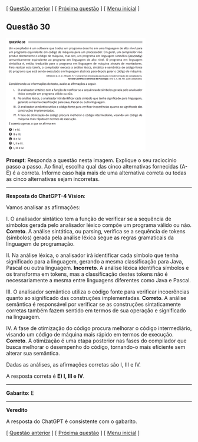 \[ [Questão anterior](q29-por.md) \] \[ [Próxima questão](q31-por.md) \] \[ [Menu inicial](/README.md) \]

## Questão 30 ##

<img src="q30-image.png" alt="Question 30 image file" width="75%" height="75%">

**Prompt**: Responda a questão nesta imagem. Explique o seu raciocínio passo a passo. Ao final, escolha qual das cinco alternativas fornecidas (A-E) é a correta. Informe caso haja mais de uma alternativa correta ou todas as cinco alternativas sejam incorretas.

---

**Resposta do ChatGPT-4 Vision**: 

Vamos analisar as afirmações:

I. O analisador sintático tem a função de verificar se a sequência de símbolos gerada pelo analisador léxico compõe um programa válido ou não.
**Correto**. A análise sintática, ou parsing, verifica se a sequência de tokens (símbolos) gerada pela análise léxica segue as regras gramaticais da linguagem de programação.

II. Na análise léxica, o analisador irá identificar cada símbolo que tenha significado para a linguagem, gerando a mesma classificação para Java, Pascal ou outra linguagem.
**Incorreto**. A análise léxica identifica símbolos e os transforma em tokens, mas a classificação destes tokens não é necessariamente a mesma entre linguagens diferentes como Java e Pascal.

III. O analisador semântico utiliza o código fonte para verificar incoerências quanto ao significado das construções implementadas.
**Correto**. A análise semântica é responsável por verificar se as construções sintaticamente corretas também fazem sentido em termos de sua operação e significado na linguagem.

IV. A fase de otimização do código procura melhorar o código intermediário, visando um código de máquina mais rápido em termos de execução.
**Correto**. A otimização é uma etapa posterior nas fases do compilador que busca melhorar o desempenho do código, tornando-o mais eficiente sem alterar sua semântica.

Dadas as análises, as afirmações corretas são I, III e IV.

A resposta correta é **E) I, III e IV**.

---

**Gabarito**: E

---

**Veredito**

A resposta do ChatGPT é consistente com o gabarito.

\[ [Questão anterior](q29-por.md) \] \[ [Próxima questão](q31-por.md) \] \[ [Menu inicial](/README.md) \]
